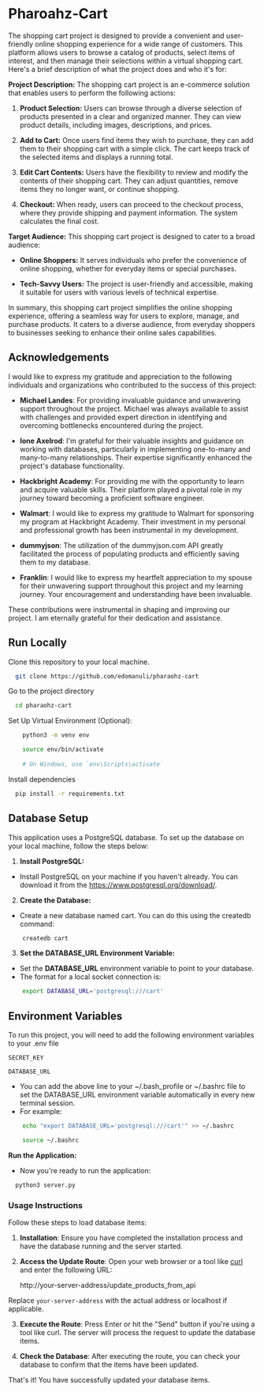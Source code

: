 
# Pharoahz-Cart

The shopping cart project is designed to provide a convenient and user-friendly online shopping experience for a wide range of customers. This platform allows users to browse a catalog of products, select items of interest, and then manage their selections within a virtual shopping cart. Here's a brief description of what the project does and who it's for:

**Project Description:**
The shopping cart project is an e-commerce solution that enables users to perform the following actions:

1. **Product Selection:** Users can browse through a diverse selection of products presented in a clear and organized manner. They can view product details, including images, descriptions, and prices.

2. **Add to Cart:** Once users find items they wish to purchase, they can add them to their shopping cart with a simple click. The cart keeps track of the selected items and displays a running total.

3. **Edit Cart Contents:** Users have the flexibility to review and modify the contents of their shopping cart. They can adjust quantities, remove items they no longer want, or continue shopping.

4. **Checkout:** When ready, users can proceed to the checkout process, where they provide shipping and payment information. The system calculates the final cost.


**Target Audience:**
This shopping cart project is designed to cater to a broad audience:

- **Online Shoppers:** It serves individuals who prefer the convenience of online shopping, whether for everyday items or special purchases.

- **Tech-Savvy Users:** The project is user-friendly and accessible, making it suitable for users with various levels of technical expertise.

In summary, this shopping cart project simplifies the online shopping experience, offering a seamless way for users to explore, manage, and purchase products. It caters to a diverse audience, from everyday shoppers to businesses seeking to enhance their online sales capabilities.


## Acknowledgements


I would like to express my gratitude and appreciation to the following individuals and organizations who contributed to the success of this project:

- **Michael Landes**: For providing invaluable guidance and unwavering support throughout the project. Michael was always available to assist with challenges and provided expert direction in identifying and overcoming bottlenecks encountered during the project.

- **Ione Axelrod**: I'm grateful for their valuable insights and guidance on working with databases, particularly in implementing one-to-many and many-to-many relationships. Their expertise significantly enhanced the project's database functionality.

- **Hackbright Academy**: For providing me with the opportunity to learn and acquire valuable skills. Their platform played a pivotal role in my journey toward becoming a proficient software engineer.

- **Walmart**: I would like to express my gratitude to Walmart for sponsoring my program at Hackbright Academy. Their investment in my personal and professional growth has been instrumental in my development.

- **dummyjson**: The utilization of the dummyjson.com API greatly facilitated the process of populating products and efficiently saving them to my database.

- **Franklin**: I would like to express my heartfelt appreciation to my spouse for their unwavering support throughout this project and my learning journey. Your encouragement and understanding have been invaluable.

These contributions were instrumental in shaping and improving our project. I am eternally grateful for their dedication and assistance.
## Run Locally


Clone this repository to your local machine.

```bash
  git clone https://github.com/edomanuli/pharaohz-cart
```

Go to the project directory

```bash
  cd pharaohz-cart
```

Set Up Virtual Environment (Optional):

```bash
    python3 -m venv env

    source env/bin/activate 
     
    # On Windows, use `env\Scripts\activate`

```

Install dependencies

```bash
  pip install -r requirements.txt
```

## Database Setup
This application uses a PostgreSQL database. To set up the database on your local machine, follow the steps below:

1. **Install PostgreSQL:**

- Install PostgreSQL on your machine if you haven't already. You can download it from the https://www.postgresql.org/download/.

2. **Create the Database:**

- Create a new database named cart. You can do this using the createdb command:

```bash
    createdb cart
```

3. **Set the DATABASE_URL Environment Variable:**
- Set the **DATABASE_URL** environment variable to point to your database. 
- The format for a local socket connection is:

```bash
    export DATABASE_URL='postgresql:///cart'

```
## Environment Variables

To run this project, you will need to add the following environment variables to your .env file

`SECRET_KEY`

`DATABASE_URL`


- You can add the above line to your ~/.bash_profile or ~/.bashrc file to set the DATABASE_URL environment variable automatically in every new terminal session. 
- For example:

```bash
    echo "export DATABASE_URL='postgresql:///cart'" >> ~/.bashrc

    source ~/.bashrc
```

**Run the Application:**

- Now you're ready to run the application:

```bash
  python3 server.py
```


### Usage Instructions

Follow these steps to load database items:

1. **Installation**: Ensure you have completed the installation process and have the database running and the server started.

2. **Access the Update Route**: Open your web browser or a tool like [curl](https://curl.se/) and enter the following URL:

    http://your-server-address/update_products_from_api


Replace `your-server-address` with the actual address or localhost if applicable.

3. **Execute the Route**: Press Enter or hit the "Send" button if you're using a tool like curl. The server will process the request to update the database items.

4. **Check the Database**: After executing the route, you can check your database to confirm that the items have been updated.

That's it! You have successfully updated your database items.

